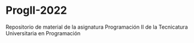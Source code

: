 # ProgII-2022
Repositorio de material de la asignatura Programación II de la Tecnicatura Universitaria en Programación
